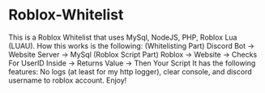 # Roblox-Whitelist
This is a Roblox Whitelist that uses MySql, NodeJS, PHP, Roblox Lua (LUAU). How this works is the following:  (Whitelisting Part) Discord Bot -> Website Server -> MySql  (Roblox Script Part) Roblox -> Website -> Checks For UserID Inside -> Returns Value -> Then Your Script  It has the following features: No logs (at least for my http logger), clear console, and discord username to roblox account.  Enjoy!
